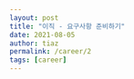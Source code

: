 ```yaml
---
layout: post
title: "이직 - 요구사항 준비하기"
date: 2021-08-05
author: tiaz
permalink: /career/2
tags: [career]
---
```


